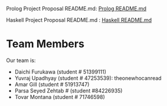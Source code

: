 Prolog Project Proposal README.md: [Prolog README.md](./prolog/README.md)

Haskell Project Proposal README.md : [Haskell README.md](./haskell/README.md)


# Team Members
Our team is:

+ Daichi Furukawa (student # 51399111)
+ Yuvraj Upadhyay (student # 47253539): theonewhocanread
+ Amar Gill (student # 51913747)
+ Parsa Seyed Zehtab # (student #84226935)
+ Tovar Montana (student # 71746598)
